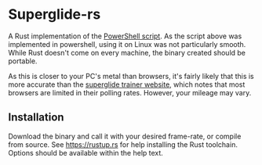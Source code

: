 # Superglide-rs

A Rust implementation of the [PowerShell script][powershell-script].
As the script above was implemented in powershell, using it on Linux was not particularly smooth.
While Rust doesn't come on every machine, the binary created should be portable.

As this is closer to your PC's metal than browsers,
it's fairly likely that this is more accurate than the [superglide trainer website][superglide-web],
which notes that most browsers are limited in their polling rates.
However, your mileage may vary.

## Installation

Download the binary and call it with your desired frame-rate, or compile from source.
See https://rustup.rs for help installing the Rust toolchain.
Options should be available within the help text.

[powershell-script]: https://github.com/AngryGroceries/Apex_Superglide_Practice_Tool
[superglide-web]: https://apexmovement.tech/superglidetrainer/
